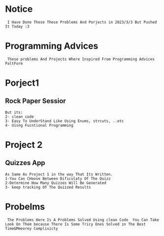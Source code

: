 # Notice
     I Have Done These These Problems And Porjects in 2023/3/3 But Pushed It Today :3
#  Programming Advices
     These problems And Projects Where Inspired From Programming Advices PaltForm 

# Porject1
  ## Rock Paper Sessior
    But its:
    2- clean code 
    3- Easy To UnderStand Like Using Enums, strcuts, ..etc 
    4- Uisng Fucntional Programming
    
# Project 2 
  ## Quizzes App 
    As Same As Project 1 in the way That Its Written.
    1-You Can CHoose Between Dificulaty Of The Quizz
    2-Determine How Many Quizzes Will Be Generated 
    3- keep tracking Of The Quizzed Results

# Probelms 
     The Problems Here Is A Problems Solved Using clean Code  You Can Take Look On Them because There Is Some Tricy Ones Solved in The Best Time&Mmeorey Complixicty
